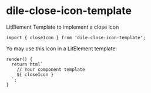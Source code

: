 # dile-close-icon-template

LitElement Template to implement a close icon

```
import { closeIcon } from 'dile-close-icon-template';
```

Yo may use this icon in a LitElement template:

```
render() {
  return html`
    // Your component template
    ${ closeIcon }
  `;
}
```